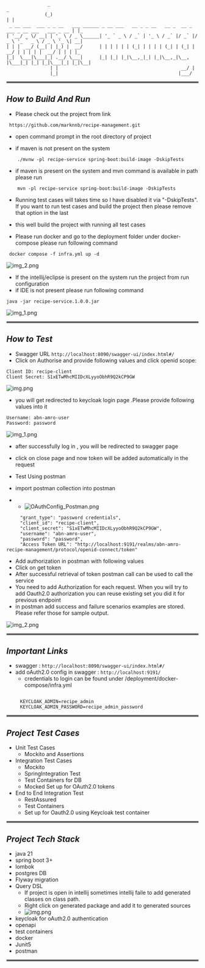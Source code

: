 ```
               _                                                                               _   
              (_)                                                                             | |  
 _ __ ___  ___ _ _ __   ___ ______ _ __ ___   __ _ _ __   __ _  __ _  ___ _ __ ___   ___ _ __ | |_ 
| '__/ _ \/ __| | '_ \ / _ \______| '_ ` _ \ / _` | '_ \ / _` |/ _` |/ _ \ '_ ` _ \ / _ \ '_ \| __|
| | |  __/ (__| | |_) |  __/      | | | | | | (_| | | | | (_| | (_| |  __/ | | | | |  __/ | | | |_ 
|_|  \___|\___|_| .__/ \___|      |_| |_| |_|\__,_|_| |_|\__,_|\__, |\___|_| |_| |_|\___|_| |_|\__|
                | |                                             __/ |                              
                |_|                                            |___/                               
```

<hr style="border:2px solid grey">


## _How to Build And Run_
  - Please check out the project from link 
```
 https://github.com/marknnb/recipe-management.git
```

  - open command prompt in the root directory of project

  - if maven is not present on the system 
```
    ./mvnw -pl recipe-service spring-boot:build-image -DskipTests
```
  - if maven is present on the system and mvn command is available in path please run
```
    mvn -pl recipe-service spring-boot:build-image -DskipTests
```

  - Running test cases will takes time so I have disabled it via "-DskipTests". If you want to run test
    cases and build the project then please remove that option in the last 

    
  - this well build the project with running all test cases
  - Please run docker and go to the deployment folder under docker-compose please run following command
```
 docker compose -f infra.yml up -d
```
![img_2.png](documents/images/DockerInfraRun.png)
  - If the intellij/eclipse is present on the system run the project from run configuration 
  - if IDE is not present please run following command
```
java -jar recipe-service.1.0.0.jar

```
![img_1.png](documents/images/SpringBootRun.png)

<hr style="border:2px solid grey">

## _How to Test_

 - Swagger URL `http://localhost:8090/swagger-ui/index.html#/`
 - Click on Authorise and provide following values and click openid scope:
```
Client ID: recipe-client
Client Secret: S1xETwMhcMIIDcXLyyoObhR9Q2kCP9GW

```

![img.png](documents/images/Swagger_OAuth.png)
- you will get redirected to keycloak login page .Please provide following values into it

```
Username: abn-amro-user
Password: password

```
![img_1.png](documents/images/KeyCloak_Login.png)

- after successfully log in , you will be redirected to swagger page 
- click on close page and now token will be added automatically in the request

- Test Using postman
- import postman collection into postman
- - ![OAuthConfig_Postman.png](documents/images/OAuthConfig_Postman.png)

```
     "grant_type": "password credentials",
     "client_id": "recipe-client",
     "client_secret": "S1xETwMhcMIIDcXLyyoObhR9Q2kCP9GW",
     "username": "abn-amro-user",
     "password": "password",
     "Access Token URL": "http://localhost:9191/realms/abn-amro-recipe-management/protocol/openid-connect/token"
```

- Add authorization in postman with following values
- Click on get token
- After successful retrieval of token postman call can be used to call the service
- You need to add Authorization for each request. When you will try to add Oauth2.0 authorization you can reuse existing set you did it for 
  previous endpoint
- in postman add success and failure scenarios examples are stored. Please refer those for sample output.

![img_2.png](documents/images/Postman_Test.png)

<hr style="border:2px solid grey">

## _Important Links_
  - swagger : `http://localhost:8090/swagger-ui/index.html#/`
  - add oAuth2.0 config in swagger : `http://localhost:9191/`
    - credentials to login can be found under /deployment/docker-compose/infra.yml
```

     KEYCLOAK_ADMIN=recipe_admin
     KEYCLOAK_ADMIN_PASSWORD=recipe_admin_password

```
<hr style="border:2px solid grey">

## _Project Test Cases_

 - Unit Test Cases
   - Mockito and Assertions
 - Integration Test Cases
   - Mockito
   - SpringIntegration Test
   - Test Containers for DB
   - Mocked Set up for OAuth2.0 tokens
 - End to End Integration Test
   - RestAssured
   - Test Containers 
   - Set up for Oauth2.0 using Keycloak test container

<hr style="border:2px solid grey">

## _Project Tech Stack_

  - java 21
  - spring boot 3+
  - lombok
  - postgres DB
  - Flyway migration
  - Query DSL 
    - If project is open in intellij sometimes intellij faile to add generated classes on class path.
    - Right click on generated package and add it to generated sources
    - ![img.png](documents/images/QueryDSL.png)
  - keycloak for oAuth2.0 authentication
  - openapi
  - test containers
  - docker
  - Junit5
  - postman

<hr style="border:2px solid grey">
